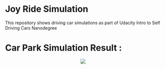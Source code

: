 # Joy Ride Simulation

This repository shows driving car simulations as part of Udacity Intro to Self Driving Cars Nanodegree

# Car Park Simulation Result : 
<p align="center"><img src="./Results/parking.gif" /></p>
